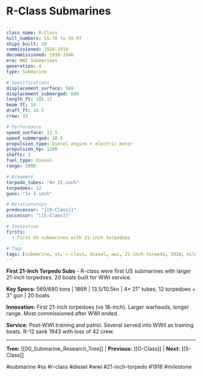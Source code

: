 # R-Class Submarines

```yaml
---
class_name: R-Class
hull_numbers: SS-78 to SS-97
ships_built: 20
commissioned: 1918-1919
decommissioned: 1930-1946
era: WWI Submarines
generation: 4
type: Submarine

# Specifications
displacement_surface: 569
displacement_submerged: 680
length_ft: 186.17
beam_ft: 18
draft_ft: 14.5
crew: 33

# Performance
speed_surface: 13.5
speed_submerged: 10.5
propulsion_type: Diesel engine + electric motor
propulsion_hp: 1200
shafts: 2
fuel_type: Diesel
range: 5900

# Armament
torpedo_tubes: "4× 21-inch"
torpedoes: 12
guns: "1× 3-inch"

# Relationships
predecessor: "[[O-Class]]"
successor: "[[S-Class]]"

# Innovation
firsts:
  - First US submarines with 21-inch torpedoes

# Tags
tags: [submarine, ss, r-class, diesel, wwi, 21-inch-torpedo, 1918, milestone]
---
```

**First 21-Inch Torpedo Subs** - R-class were first US submarines with larger 21-inch torpedoes. 20 boats built for WWI service.

**Key Specs:** 569/680 tons | 186ft | 13.5/10.5kn | 4× 21" tubes, 12 torpedoes + 3" gun | 20 boats

**Innovation:** First 21-inch torpedoes (vs 18-inch). Larger warheads, longer range. Most commissioned after WWI ended.

**Service:** Post-WWI training and patrol. Several served into WWII as training boats. R-12 sank 1943 with loss of 42 crew.

---
**Tree:** [[00_Submarine_Research_Tree]] | **Previous:** [[O-Class]] | **Next:** [[S-Class]]

#submarine #ss #r-class #diesel #wwi #21-inch-torpedo #1918 #milestone
